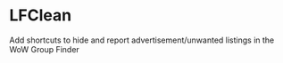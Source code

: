 # LFClean

Add shortcuts to hide and report advertisement/unwanted listings in the WoW Group Finder
